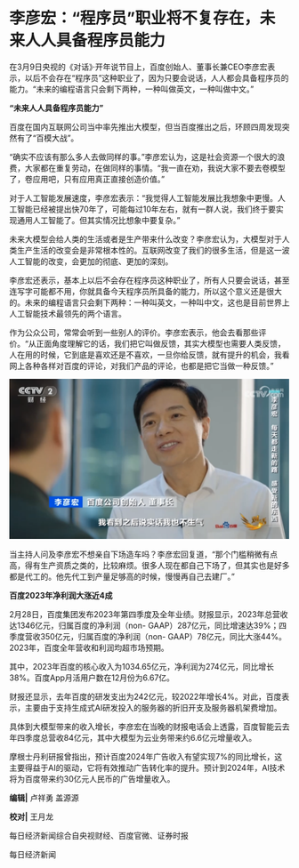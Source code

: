 # 李彦宏：“程序员”职业将不复存在，未来人人具备程序员能力

在3月9日央视的《对话》·开年说节目上，百度创始人、董事长兼CEO李彦宏表示，以后不会存在“程序员”这种职业了，因为只要会说话，人人都会具备程序员的能力。“未来的编程语言只会剩下两种，一种叫做英文，一种叫做中文。”

**“未来人人具备程序员能力”**

百度在国内互联网公司当中率先推出大模型，但当百度推出之后，环顾四周发现突然有了“百模大战”。

“确实不应该有那么多人去做同样的事。”李彦宏认为，这是社会资源一个很大的浪费，大家都在重复劳动，在做同样的事情。“我一直在劝，我说大家不要去卷模型了，卷应用吧，只有应用真正直接创造价值。”

对于人工智能发展速度，李彦宏表示：“我觉得人工智能发展比我想象中更慢。人工智能已经被提出快70年了，可能每过10年左右，就有一群人说，我们终于要实现通用人工智能了。但其实情况比想象中要复杂。”

未来大模型会给人类的生活或者是生产带来什么改变？李彦宏认为，大模型对于人类生产生活的改变会是非常根本性的。互联网改变了我们的很多生活，但是这一波人工智能的改变，会更加的彻底、更加的深刻。

李彦宏还表示，基本上以后不会存在程序员这种职业了，所有人只要会说话，甚至连写字可能都不用，你就具备今天程序员所具备的能力，所以这个意义还是很大的。未来的编程语言只会剩下两种：一种叫英文，一种叫中文，这也是目前世界上人工智能技术最领先的两个语言。

作为公众公司，常常会听到一些别人的评价。李彦宏表示，他会去看那些评价。“从正面角度理解它的话，我们把它叫做反馈，其实大模型也需要人类反馈，人在用的时候，它到底是喜欢还是不喜欢，一旦你给反馈，就有提升的机会，我看网上各种各样对百度的评论，对我们产品的评论，也都是把它当做一种反馈。”

![75f605199cc54a2c3f39dd9376b899ec.jpg](https://raw.githubusercontent.com/qqhsx/qqnews_image/main/2024/03/10/李彦宏：“程序员”职业将不复存在，未来人人具备程序员能力/75f605199cc54a2c3f39dd9376b899ec.jpg)

当主持人问及李彦宏不想亲自下场造车吗？李彦宏回复道，“那个门槛稍微有点高，得有生产资质之类的，比较麻烦。很多人现在都自己下场了，但其实也是好多都是代工的。他先代工到产量足够高的时候，慢慢再自己去建厂。”

**百度2023年净利润大涨近4成**

2月28日，百度集团发布2023年第四季度及全年业绩。财报显示，2023年总营收达1346亿元，归属百度的净利润（non-
GAAP）287亿元，同比增速达39%；四季度营收350亿元，归属百度的净利润（non-
GAAP）78亿元，同比大涨44%。2023年，百度全年营收和利润均超市场预期。

其中，2023年百度的核心收入为1034.65亿元，净利润为274亿元，同比增长38%。百度App月活用户数在12月份为6.67亿。

财报还显示，去年百度的研发支出为242亿元，较2022年增长4%。对此，百度表示，主要由于支持生成式AI研发投入的服务器的折旧开支及服务器机架费增加。

具体到大模型带来的收入增长，李彦宏在当晚的财报电话会上透露，百度智能云去年四季度总营收84亿元，其中大模型为云业务带来约6.6亿元增量收入。

摩根士丹利研报曾指出，预计百度2024年广告收入有望实现7%的同比增长，这主要得益于AI的驱动，它将有效推动广告转化率的提升。预计到2024年，AI技术将为百度带来约30亿元人民币的广告增量收入。

**编辑|** 卢祥勇 盖源源

**校对|** 王月龙

每日经济新闻综合自央视财经、百度官微、证券时报

每日经济新闻


